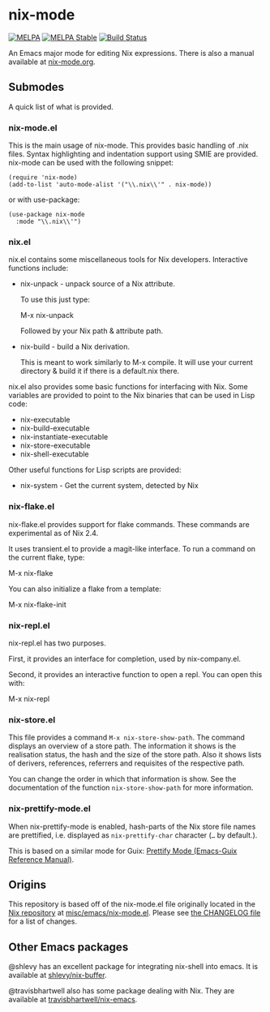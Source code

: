 # nix-mode

[![MELPA](https://melpa.org/packages/nix-mode-badge.svg)](https://melpa.org/#/nix-mode)
[![MELPA Stable](https://stable.melpa.org/packages/nix-mode-badge.svg)](https://stable.melpa.org/#/nix-mode)
[![Build Status](https://travis-ci.com/NixOS/nix-mode.svg?branch=master)](https://travis-ci.com/NixOS/nix-mode)

An Emacs major mode for editing Nix expressions. There is also a
manual available at [nix-mode.org](./nix-mode.org).

## Submodes

A quick list of what is provided.

### nix-mode.el

This is the main usage of nix-mode. This provides basic handling of
.nix files. Syntax highlighting and indentation support using SMIE are
provided. nix-mode can be used with the following snippet:

~~~
(require 'nix-mode)
(add-to-list 'auto-mode-alist '("\\.nix\\'" . nix-mode))
~~~

or with use-package:

~~~
(use-package nix-mode
  :mode "\\.nix\\'")
~~~

### nix.el

nix.el contains some miscellaneous tools for Nix developers.
Interactive functions include:

- nix-unpack - unpack source of a Nix attribute.

  To use this just type:

  M-x nix-unpack<RET>

  Followed by your Nix path & attribute path.

- nix-build - build a Nix derivation.

  This is meant to work similarly to M-x compile. It will use your
  current directory & build it if there is a default.nix there.

nix.el also provides some basic functions for interfacing with Nix.
Some variables are provided to point to the Nix binaries that can be
used in Lisp code:

- nix-executable
- nix-build-executable
- nix-instantiate-executable
- nix-store-executable
- nix-shell-executable

Other useful functions for Lisp scripts are provided:

- nix-system - Get the current system, detected by Nix

### nix-flake.el

nix-flake.el provides support for flake commands.
These commands are experimental as of Nix 2.4.

It uses transient.el to provide a magit-like interface.
To run a command on the current flake, type:

M-x nix-flake<RET>

You can also initialize a flake from a template:

M-x nix-flake-init<RET>

### nix-repl.el

nix-repl.el has two purposes.

First, it provides an interface for completion, used by nix-company.el.

Second, it provides an interactive function to open a repl. You can
open this with:

M-x nix-repl<RET>

### nix-store.el

This file provides a command `M-x nix-store-show-path`. The command displays an
overview of a store path. The information it shows is the realisation status,
the hash and the size of the store path. Also it shows lists of derivers,
references, referrers and requisites of the respective path.

You can change the order in which that information is show. See the
documentation of the function `nix-store-show-path` for more information.

### nix-prettify-mode.el

When nix-prettify-mode is enabled, hash-parts of the Nix store file names are
prettified, i.e. displayed as `nix-prettify-char` character (`…` by default.).

This is based on a similar mode for Guix: [Prettify Mode (Emacs-Guix Reference Manual)](https://emacs-guix.gitlab.io/website/manual/0.4/html_node/Prettify-Mode.html).

## Origins

This repository is based off of the nix-mode.el file originally located in
the [Nix repository](https://github.com/NixOS/nix)
at
[misc/emacs/nix-mode.el](https://github.com/NixOS/nix/blob/master/misc/emacs/nix-mode.el).
Please see [the CHANGELOG file](https://github.com/NixOS/nix-mode/blob/master/CHANGELOG.md) for a list of changes.

## Other Emacs packages

@shlevy has an excellent package for integrating nix-shell into emacs. It is available at [shlevy/nix-buffer](https://github.com/shlevy/nix-buffer). 

@travisbhartwell also has some package dealing with Nix. They are available at [travisbhartwell/nix-emacs](https://github.com/travisbhartwell/nix-emacs).

